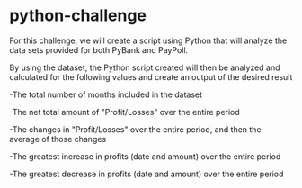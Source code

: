# python-challenge
For this challenge, we will create a script using Python that will analyze the data sets provided for both PyBank and PayPoll. 

By using the dataset, the Python script created 
will then be analyzed and calculated for the following values and create an output of the desired result
 

  -The total number of months included in the dataset

  -The net total amount of "Profit/Losses" over the entire period

  -The changes in "Profit/Losses" over the entire period, and then the average of those changes

  -The greatest increase in profits (date and amount) over the entire period

  -The greatest decrease in profits (date and amount) over the entire period
